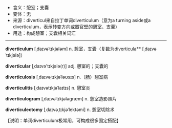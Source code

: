 - <span class="definition">含义：憩室；支囊</span>
- <span class="definition">变体：无</span>
- <span class="definition">来源：diverticul来自拉丁单词diverticulum（意为a turning aside或a diverticulum，表示转变方向或器官壁的憩室、支囊）</span>
- <span class="definition">用途：构成憩室；支囊相关词汇</span>

---

<span class="vocabulary">**diverticulum**</span> [ˌdaɪvəˈtɪkjələm] n. 憩室，支囊（复数为diverticula**</span> [ˌdaɪvəˈtɪkjələ]）

<span class="vocabulary">**diverticular**</span> [ˌdaɪvə'tɪkjələ(r)] adj. 憩室的；支囊的

<span class="vocabulary">**diverticulosis**</span> [ˌdaɪvəˌtɪkjəˈləʊsɪs] n.（肠）憩室病

<span class="vocabulary">**diverticulitis**</span> [ˌdaɪvətɪkjəˈlaɪtɪs] n. 憩室炎

<span class="vocabulary">**diverticulogram**</span> [ˌdaɪvəˈtɪkjələgræm] n. 憩室造影照片

<span class="vocabulary">**diverticulectomy**</span> [ˌdaɪvəˌtɪkjəˈlektəmi] n. 憩室切除术

【说明：单词diverticulum极常用，可构成很多固定搭配】
